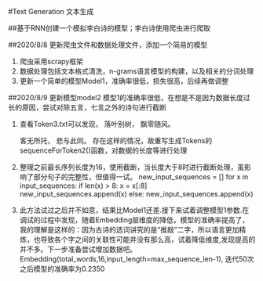 #Text Generation 文本生成

##基于RNN创建一个模拟李白诗的模型；李白诗使用爬虫进行爬取

##2020/8/8 更新爬虫文件和数据处理文件，添加一个简易的模型

1. 爬虫采用scrapy框架
2. 数据处理包括文本格式清洗，n-grams语言模型的构建，以及相关的分词处理
3. 更新一个简单的模型Model1，准确率很低，损失很高，后续再做调整

##2020/8/9 更新模型model2
模型1的准确率很低，在想是不是因为数据长度过长的原因，尝试对除五言，七言之外的诗句进行截断
1. 查看Token3.txt可以发现，
      落叶别树，
      飘零随风。


      客无所托，
      悲与此同。
  存在这样的情况，故重写生成Tokens的sequenceForToken2()函数，对数据的长度等进行处理

2. 整理之前最长序列长度为16，使用截断，当长度大于8时进行截断处理，虽影响了部分句子的完整性，但值得一试。
  new_input_sequences = []
  for x in input_sequences:
      if len(x) > 8:
          x = x[:8]
          new_input_sequences.append(x)
      else:
          new_input_sequences.append(x)

3. 此方法试过之后并不如意，结果比Model1还差.接下来试着调整模型1参数.在调试的过程中发现，随着Embedding层维度的降低，模型的准确率提高了，我的理解是这样的：因为古诗的选词讲究的是“推敲”二字，所以语言更加精炼，也导致各个字之间的关联性可能并没有那么高，试着降低维度,发现提高的并不多。下一步准备尝试增加数据吧。
    Embedding(total_words,16,input_length=max_sequence_len-1), 迭代50次之后模型的准确率为0.2350
    

